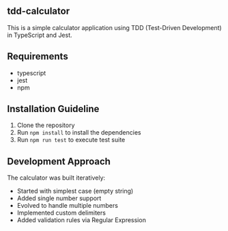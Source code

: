 ## tdd-calculator
This is a simple calculator application using TDD (Test-Driven Development) in TypeScript and Jest.

## Requirements
- typescript
- jest
- npm

## Installation Guideline

1. Clone the repository
2. Run `npm install` to install the dependencies
3. Run `npm run test` to execute test suite


## Development Approach

The calculator was built iteratively:
- Started with simplest case (empty string)
- Added single number support
- Evolved to handle multiple numbers
- Implemented custom delimiters
- Added validation rules via Regular Expression